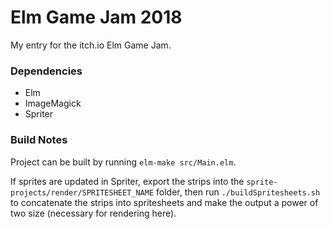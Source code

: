 # Elm Game Jam 2018

My entry for the itch.io Elm Game Jam.

### Dependencies

- Elm
- ImageMagick
- Spriter

### Build Notes

Project can be built by running `elm-make src/Main.elm`.

If sprites are updated in Spriter, export the strips into the `sprite-projects/render/SPRITESHEET_NAME` folder, then run `./buildSpritesheets.sh` to concatenate the strips into spritesheets and make the output a power of two size (necessary for rendering here).